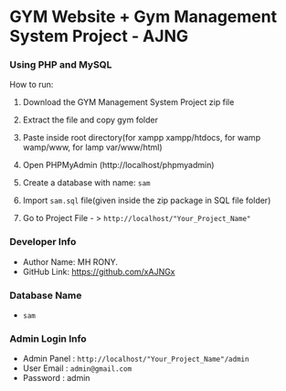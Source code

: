# GYM Website + Gym Management System Project - AJNG
###  Using PHP and MySQL


How to run:

1. Download the GYM  Management System Project zip file

2. Extract the file and copy gym folder

3. Paste inside root directory(for xampp xampp/htdocs, for wamp wamp/www, for lamp var/www/html)

4. Open PHPMyAdmin (http://localhost/phpmyadmin)

5. Create a database with name: `sam`

6. Import `sam.sql` file(given inside the zip package in SQL file folder)

7. Go to Project File - > `http://localhost/"Your_Project_Name"`


### Developer Info

- Author Name: MH RONY.
- GitHub Link: https://github.com/xAJNGx

### Database Name
- `sam`


### Admin Login Info
 - Admin Panel  : `http://localhost/"Your_Project_Name"/admin`
 - User Email   : `admin@gmail.com`
 - Password     : admin

